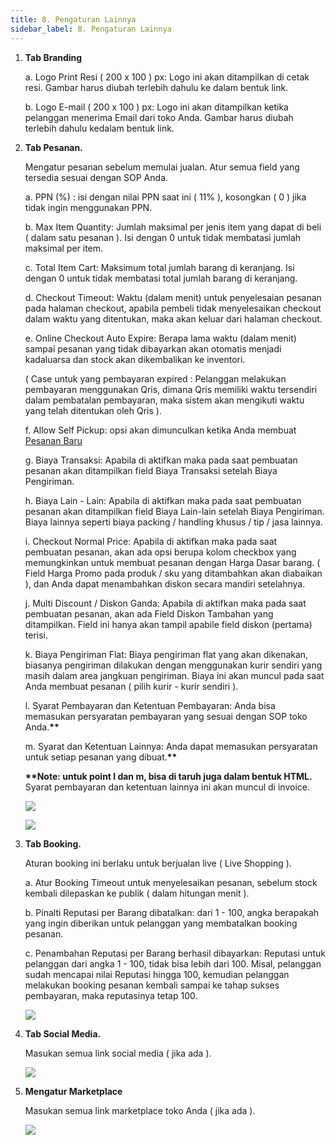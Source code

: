 ```yaml
---
title: 8. Pengaturan Lainnya
sidebar_label: 8. Pengaturan Lainnya
---
```

1. **Tab B﻿randing** 

   a﻿. Logo Print Resi ( 200 x 100 ) px: Logo ini akan ditampilkan di cetak resi. Gambar harus diubah terlebih dahulu ke dalam bentuk link.

   b﻿. Logo E-mail ( 200 x 100 ) px: Logo ini akan ditampilkan ketika pelanggan menerima Email dari toko Anda. Gambar harus diubah terlebih dahulu kedalam bentuk link. 
2. ﻿**Tab Pesanan.**

   M﻿engatur pesanan sebelum memulai jualan. Atur semua field yang tersedia sesuai dengan SOP Anda.

   a﻿. PPN (%) : isi dengan nilai PPN saat ini ( 11% ), kosongkan ( 0 ) jika tidak ingin menggunakan PPN.

   b﻿.  Max Item Quantity: Jumlah maksimal per jenis item yang dapat di beli ( dalam satu pesanan ). Isi dengan 0 untuk tidak membatasi jumlah maksimal per item.

   c﻿. Total Item Cart: Maksimum total jumlah barang di keranjang. Isi dengan 0 untuk tidak membatasi total jumlah barang di keranjang.

   d﻿. Checkout Timeout: Waktu (dalam menit) untuk penyelesaian pesanan pada halaman checkout, apabila pembeli tidak menyelesaikan checkout dalam waktu yang ditentukan, maka akan keluar dari halaman checkout.

   e﻿. Online Checkout Auto Expire: Berapa lama waktu (dalam menit) sampai pesanan yang tidak dibayarkan akan otomatis menjadi kadaluarsa dan stock akan dikembalikan ke inventori.

   (﻿ Case untuk yang pembayaran expired : Pelanggan melakukan pembayaran menggunakan Qris, dimana Qris memiliki waktu tersendiri dalam pembatalan pembayaran, maka sistem akan mengikuti waktu yang telah ditentukan oleh Qris ).

   f﻿. Allow Self Pickup: opsi akan dimunculkan ketika Anda membuat [Pesanan Baru](https://onee.netlify.app/dashboard/daftar-pesanan-pesanan-baru)

   g﻿. Biaya Transaksi: Apabila di aktifkan maka pada saat pembuatan pesanan akan ditampilkan field Biaya Transaksi setelah Biaya Pengiriman. 

   h﻿. Biaya Lain - Lain: Apabila di aktifkan maka pada saat pembuatan pesanan akan ditampilkan field Biaya Lain-lain setelah Biaya Pengiriman. Biaya lainnya seperti biaya packing / handling khusus / tip / jasa lainnya.

   i﻿. Checkout Normal Price: Apabila di aktifkan maka pada saat pembuatan pesanan, akan ada opsi berupa kolom checkbox yang memungkinkan untuk membuat pesanan dengan Harga Dasar barang. ( Field Harga Promo pada produk / sku yang ditambahkan akan diabaikan ), dan Anda dapat menambahkan diskon secara mandiri setelahnya.

   j﻿. Multi Discount / Diskon Ganda: Apabila di aktifkan maka pada saat pembuatan pesanan, akan ada Field Diskon Tambahan yang ditampilkan. Field ini hanya akan tampil apabile field diskon (pertama) terisi.

   k﻿. Biaya Pengiriman Flat: Biaya pengiriman flat yang akan dikenakan, biasanya pengiriman dilakukan dengan menggunakan kurir sendiri yang masih dalam area jangkuan pengiriman. Biaya ini akan muncul pada saat Anda membuat pesanan ( pilih kurir - kurir sendiri ).

   l﻿. Syarat Pembayaran dan Ketentuan Pembayaran: Anda bisa memasukan persyaratan pembayaran yang sesuai dengan SOP toko Anda.**\*\***

   m﻿. Syarat dan Ketentuan Lainnya: Anda dapat memasukan persyaratan untuk setiap pesanan yang dibuat.**\*\***

   **\*\*﻿Note: untuk point l dan m, bisa di taruh juga dalam bentuk HTML.** Syarat pembayaran dan ketentuan lainnya ini akan muncul di invoice.

   ![](/img/8.-update_pengaturan-lainnya-tab-pesanan-bagian-syarat-ketentuan.jpeg)

   ![](/img/8.-update_pengaturan-lainnya-tab-pesanan-2.png)


3. **Tab Booking.** 

   A﻿turan booking ini berlaku untuk berjualan live ( Live Shopping ).

   a. A﻿tur Booking Timeout untuk menyelesaikan pesanan, sebelum stock kembali dilepaskan ke publik ( dalam hitungan menit ).

   b. Pinalti Reputasi per Barang dibatalkan: dari 1 - 100, angka berapakah yang ingin diberikan untuk pelanggan yang membatalkan booking pesanan.

   c. Penambahan Reputasi per Barang berhasil dibayarkan: Reputasi untuk pelanggan dari angka 1 - 100, tidak bisa lebih dari 100. Misal, pelanggan sudah mencapai nilai Reputasi hingga 100, kemudian pelanggan melakukan booking pesanan kembali sampai ke tahap sukses pembayaran, maka reputasinya tetap 100.

   ![](/img/8.-pengaturan-lainnya-booking.png)
4. **Tab Social Media.**

   Masukan semua link social media ( jika ada ).

   ![](/img/8.-pengaturan-lainnya-social-media.png)
5. **M﻿engatur Marketplace**

   Masukan semua link marketplace toko Anda ( jika ada ).

   ![](/img/8.-update_pengaturan-lainnya-tab-marketplace.png)